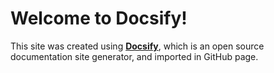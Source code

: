 # Welcome to Docsify!

This site was created using [**Docsify**](https://docsify.js.org), which is an open source documentation site generator, and imported in GitHub page.

